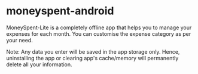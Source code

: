 # moneyspent-android


MoneySpent-Lite is a completely offline app that helps you to manage your expenses for each month. You can customise the expense category as per your need.

Note: Any data you enter will be saved in the app storage only. Hence, uninstalling the app or clearing app's cache/memory will permanently delete all your information.
